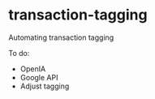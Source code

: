 # transaction-tagging
Automating transaction tagging

To do: 
- OpenIA 
- Google API 
- Adjust tagging 